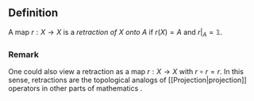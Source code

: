 ## Definition
A map $r : X \to X$ is a _retraction of $X$ onto $A$_ if $r(X)=A$ and $r|_A = \mathbb{1}$. 

### Remark
One could also view a retraction as a map $r : X \to X$ with $r \circ r = r.$ In this sense, retractions are the topological analogs of [[Projection|projection]] operators in other parts of mathematics .